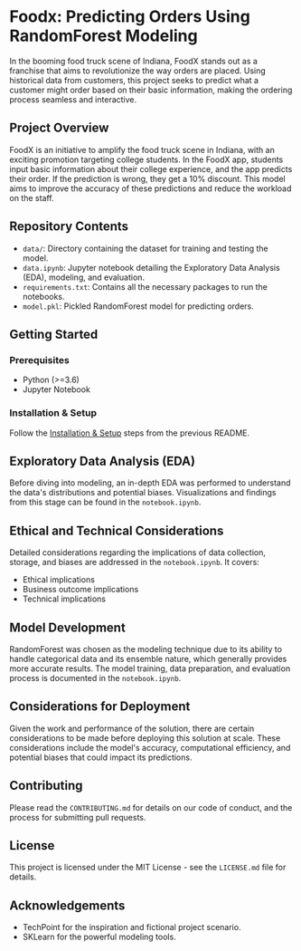 # Foodx: Predicting Orders Using RandomForest Modeling

In the booming food truck scene of Indiana, FoodX stands out as a franchise that aims to revolutionize the way orders are placed. Using historical data from customers, this project seeks to predict what a customer might order based on their basic information, making the ordering process seamless and interactive.

## Project Overview

FoodX is an initiative to amplify the food truck scene in Indiana, with an exciting promotion targeting college students. In the FoodX app, students input basic information about their college experience, and the app predicts their order. If the prediction is wrong, they get a 10% discount. This model aims to improve the accuracy of these predictions and reduce the workload on the staff.

## Repository Contents

- `data/`: Directory containing the dataset for training and testing the model.
- `data.ipynb`: Jupyter notebook detailing the Exploratory Data Analysis (EDA), modeling, and evaluation.
- `requirements.txt`: Contains all the necessary packages to run the notebooks.
- `model.pkl`: Pickled RandomForest model for predicting orders.

## Getting Started

### Prerequisites

- Python (>=3.6)
- Jupyter Notebook

### Installation & Setup

Follow the [Installation & Setup](#installation--setup) steps from the previous README.

## Exploratory Data Analysis (EDA)

Before diving into modeling, an in-depth EDA was performed to understand the data's distributions and potential biases. Visualizations and findings from this stage can be found in the `notebook.ipynb`.

## Ethical and Technical Considerations

Detailed considerations regarding the implications of data collection, storage, and biases are addressed in the `notebook.ipynb`. It covers:

- Ethical implications
- Business outcome implications
- Technical implications

## Model Development

RandomForest was chosen as the modeling technique due to its ability to handle categorical data and its ensemble nature, which generally provides more accurate results. The model training, data preparation, and evaluation process is documented in the `notebook.ipynb`.

## Considerations for Deployment

Given the work and performance of the solution, there are certain considerations to be made before deploying this solution at scale. These considerations include the model's accuracy, computational efficiency, and potential biases that could impact its predictions.

## Contributing

Please read the `CONTRIBUTING.md` for details on our code of conduct, and the process for submitting pull requests.

## License

This project is licensed under the MIT License - see the `LICENSE.md` file for details.

## Acknowledgements

- TechPoint for the inspiration and fictional project scenario.
- SKLearn for the powerful modeling tools.
